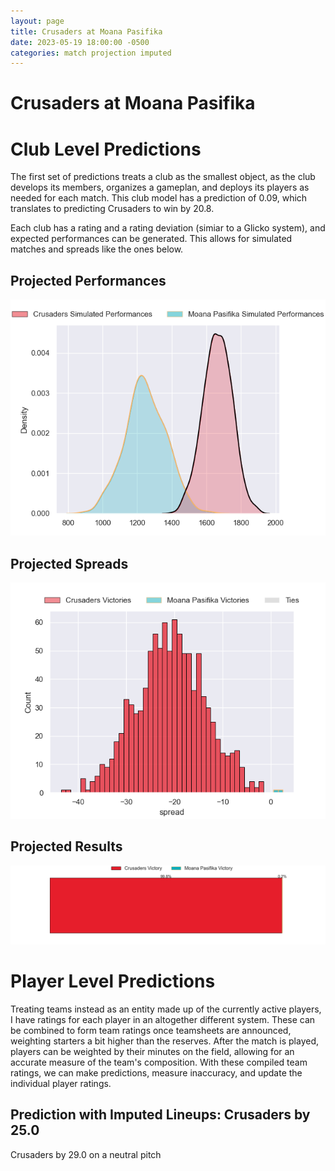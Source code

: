 ```yaml
---  
layout: page  
title: Crusaders at Moana Pasifika  
date: 2023-05-19 18:00:00 -0500  
categories: match projection imputed  
---
```

# Crusaders at Moana Pasifika

# Club Level Predictions


The first set of predictions treats a club as the smallest object, as the club develops its members, organizes a gameplan, and deploys its players as needed for each match. This club model has a prediction of 0.09, which translates to predicting Crusaders to win by 20.8.

Each club has a rating and a rating deviation (simiar to a Glicko system), and expected performances can be generated. This allows for simulated matches and spreads like the ones below.
## Projected Performances


![Projected Performances](plots/performances_2023-05-19-MoanaPasifika-Crusaders.png)
## Projected Spreads


![Projected Spreads](plots/spreads_2023-05-19-MoanaPasifika-Crusaders.png)
## Projected Results


![Projected Results](plots/resultbar_2023-05-19-MoanaPasifika-Crusaders.png)
# Player Level Predictions


Treating teams instead as an entity made up of the currently active players, I have ratings for each player in an altogether different system. These can be combined to form team ratings once teamsheets are announced, weighting starters a bit higher than the reserves. After the match is played, players can be weighted by their minutes on the field, allowing for an accurate measure of the team's composition. With these compiled team ratings, we can make predictions, measure inaccuracy, and update the individual player ratings.
## Prediction with Imputed Lineups: Crusaders by 25.0


Crusaders by 29.0 on a neutral pitch

